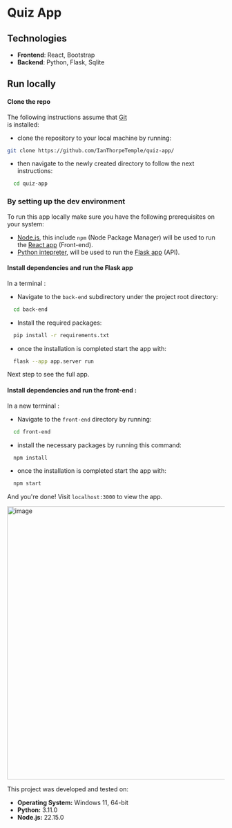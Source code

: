 # Quiz App

## Technologies
- **Frontend**: React, Bootstrap
- **Backend**: Python, Flask, Sqlite


## Run locally


#### Clone the repo

The following instructions assume that [Git](https://git-scm.com/downloads)\
is installed:

- clone the repository to your local machine by running:
```bash
git clone https://github.com/IanThorpeTemple/quiz-app/
```
- then navigate to the newly created directory to follow the next instructions:
```bash
  cd quiz-app
```


### By setting up the dev environment
To run this app locally make sure you have the following prerequisites on your system:
- [Node.js](https://nodejs.org/en/download/current), this include `npm` (Node Package Manager) will be used to run the [React app](https://react.dev) (Front-end). 
- [Python intepreter](https://www.python.org/downloads/), will be used to run the [Flask app](https://fastapi.tiangolo.com/) (API). 


#### Install dependencies and run the Flask app
In a terminal :
- Navigate to the `back-end` subdirectory under the project root directory:
```bash
  cd back-end
```
- Install the required packages:
```bash
  pip install -r requirements.txt
```
- once the installation is completed start the app with:
```bash
  flask --app app.server run
```
Next step to see the full app.


#### Install dependencies and run the front-end :
In a new terminal :
- Navigate to the `front-end` directory by running:
```bash
  cd front-end
```
- install the necessary packages by running this command:
```bash
  npm install
```
- once the installation is completed start the app with:
```bash
  npm start
```
  
And you're done! Visit `localhost:3000` to view the app.

<img width="1239" height="631" alt="image" src="https://github.com/user-attachments/assets/f3be6388-fd06-43bc-a019-74728bd2ec63" />

This project was developed and tested on:

- **Operating System:** Windows 11, 64-bit
- **Python:** 3.11.0
- **Node.js:** 22.15.0

